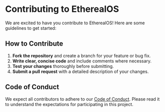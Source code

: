 # Contributing to EtherealOS

We are excited to have you contribute to EtherealOS! Here are some guidelines to get started:

## How to Contribute
1. **Fork the repository** and create a branch for your feature or bug fix.
2. **Write clear, concise code** and include comments where necessary.
3. **Test your changes** thoroughly before submitting.
4. **Submit a pull request** with a detailed description of your changes.

## Code of Conduct
We expect all contributors to adhere to our [Code of Conduct](CODE_OF_CONDUCT.md). Please read it to understand the expectations for participating in this project.
